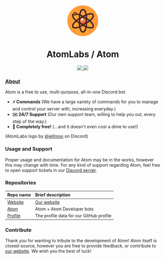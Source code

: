 <p align="center">
  <img width="100" src="https://raw.githubusercontent.com/AtomLabss/.github/main/assets/images/atomgg.png?s=200&v=4" />
</p>

<h1 align="center">AtomLabs / Atom</h1>

<p align="center">
   <a href="https://discord.gg/HnYfxmvrHJ">
    <img src="https://img.shields.io/discord/1252393773468745852?color=7489d5&logo=discord&logoColor=ffffff" />
  </a>
  <img src="https://img.shields.io/static/v1?label=status&message=Beta&color=blue">
</p>

### [About](https://atomgg.ddns.net/)

Atom is a free to use, multi-purpose, all-in-one Discord bot.

* **⚡ Commands** (We have a large variety of commands for you to manage and control your server with, increasing everyday.)
* **✉️ 24/7 Support** (Our own support team, willing to help you out, every step of the way.)
* **💸 Completely free!** (...and it doesn't even cost a dime to use!)

(AtomLabs logo by [@jellmoo](https://discord.com/users/1238982313040412693) on Discord)

### Usage and Support

Proper usage and documentation for Atom may be in the works, however this may change with time.
For any kind of support regarding Atom, feel free to open support tickets in our [Discord server](https://discord.gg/HnYfxmvrHJ).

### Repositories

| Repo name | Brief description |
| :--- | :--- |
| [Website](https://github.com/atomlabss/atomweb) | [Our website](https://atomgg.ddns.net) |
| [Atom](https://github.com/atomlabss/atom) | Atom + Atom Developer bots |
| [Profile](https://github.com/atomlabss/.github) | The profile data for our GitHub profile |

### Contribute

Thank you for wanting to tribute to the development of Atom!
Atom itself is closed-source, however you are free to provide feedback, or contribute to [our website](https://github.com/atomlabss/atomweb).
We wish you the best of luck!